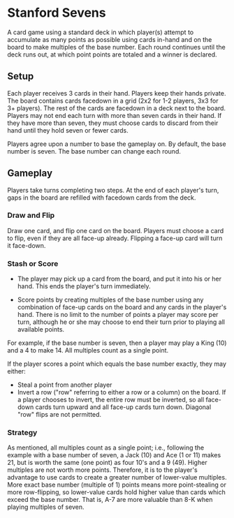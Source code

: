 # Stanford Sevens

A card game using a standard deck in which player(s) attempt to accumulate as many points as possible using cards in-hand and on the board to make multiples of the base number.  Each round continues until the deck runs out, at which point points are totaled and a winner is declared.

## Setup

Each player receives 3 cards in their hand.  Players keep their hands private.  The board contains cards facedown in a grid (2x2 for 1-2 players, 3x3 for 3+ players).  The rest of the cards are facedown in a deck next to the board.  Players may not end each turn with more than seven cards in their hand.  If they have more than seven, they must choose cards to discard from their hand until they hold seven or fewer cards.

Players agree upon a number to base the gameplay on.  By default, the base number is seven.  The base number can change each round.

## Gameplay

Players take turns completing two steps.  At the end of each player's turn, gaps in the board are refilled with facedown cards from the deck.

### Draw and Flip

 Draw one card, and flip one card on the board.  Players must choose a card to flip, even if they are all face-up already.  Flipping a face-up card will turn it face-down.

### Stash or Score

- The player may pick up a card from the board, and put it into his or her hand.  This ends the player's turn immediately.

- Score points by creating multiples of the base number using any combination of face-up cards on the board and any cards in the player's hand.  There is no limit to the number of points a player may score per turn, although he or she may choose to end their turn prior to playing all available points.

For example, if the base number is seven, then a player may play a King (10) and a 4 to make 14.  All multiples count as a single point.

If the player scores a point which equals the base number exactly, they may either:

- Steal a point from another player
- Invert a row ("row" referring to either a row or a column) on the board.  If a player chooses to invert, the entire row must be inverted, so all face-down cards turn upward and all face-up cards turn down.  Diagonal "row" flips are not permitted.

### Strategy

As mentioned, all multiples count as a single point; i.e., following the example with a base number of seven, a Jack (10) and Ace (1 or 11) makes 21, but is worth the same (one point) as four 10's and a 9 (49).  Higher multiples are not worth more points.  Therefore, it is to the player's advantage to use cards to create a greater number of lower-value multiples.  More exact base number (multiple of 1) points means more point-stealing or more row-flipping, so lower-value cards hold higher value than cards which exceed the base number.  That is, A-7 are more valuable than 8-K when playing multiples of seven.

